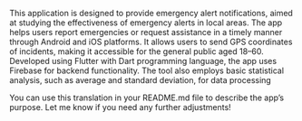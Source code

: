 This application is designed to provide emergency alert notifications, aimed at studying the effectiveness of emergency alerts in local areas. The app helps users report emergencies or request assistance in a timely manner through Android and iOS platforms. It allows users to send GPS coordinates of incidents, making it accessible for the general public aged 18–60. Developed using Flutter with Dart programming language, the app uses Firebase for backend functionality. The tool also employs basic statistical analysis, such as average and standard deviation, for data processing

You can use this translation in your README.md file to describe the app’s purpose. Let me know if you need any further adjustments!